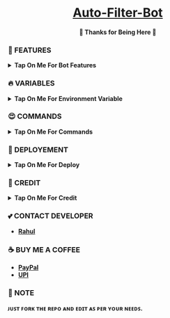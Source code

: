 <h1 align="center">
 <b><a href="https://youtu.be/LMbASrirBHg" target="/blank">Auto-Filter-Bot</a>
</h1>

<p align="center">🩷 Thanks for Being Here 🩷</p>



### 🥰 FEATURES

<details><summary>Tap On Me For Bot Features</summary>

- Shortner On/Off feature.
- Verification On/Off feature.
- 2 database feature.
- 3 custom shortner for verification.
- 3 custom tutorial for verification.
- set custom verification time.
- Connect multiple channel
- Set custom fsub channel
- Protect content On / Off Feature.
- Premium users feature.
- Button & Link mode.
- streaming feature.
- Advance spell check.
- Set Custom IMDB template
- No shortlinks for premium users
- Set custom Log channel
- Set custom file caption
- stream/Download features for premium users.
- Auto delete
- You can On/Off your pm search
- Web-App feature.
- Language feature.
- Fully customizable repository
- Broadcast & Groups broadcast
- Different Font style available.
- Media to link feature.
- Fully modified repo
- Deploy To Koyeb + Heroku + Railway
- Developer Service 24x7
- And many more... 
</details>


### 🔥 VARIABLES

<details><summary>Tap On Me For Environment Variable</summary>

- `API_ID` : Get From [Here](https://youtu.be/RdMY6Lqfi9w)
- `API_HASH` : Get From [Here](https://youtu.be/RdMY6Lqfi9w)
- `BOT_TOKEN` : Get From [BotFather](https://youtu.be/aJILCCXfNVM).
- `ADMINS` : Your Telegram ID
- `USERNAME` : Your Telegram Username
- `LOG_CHANNEL` : Your Log channel ID.
- `CHANNELS` : Your Database channels ID.
- `DATABASE_URI` : Mongodb [Database](https://youtu.be/pMJpHoiu1go)
- `DATABASE_URI2` : Mongodb [Database](https://youtu.be/pMJpHoiu1go)
- `LOG_API_CHANNEL` : Your Log channel ID.
- `BIN_CHANNEL` : Your File To Link Bot bin channel ID.
- `URL` : Your File 2 Link Bot app Url
- `LOG_VR_CHANNEL` : Your Log channel ID.
- `TUTORIAL` : Your Tutorial video link for 1st shortner.
- `TUTORIAL2` : Your Tutorial video link for 2nd shortner.
- `TUTORIAL3` : Your Tutorial video link for 3rd shortner.
- `SHORTENER_API` : Your shortner website api for 1st shortner.
- `SHORTENER_WEBSITE` : Your shortner website domain for 1st shortner.
- `SHORTENER_API2` : Your shortner website api for 2nd shortner.
- `SHORTENER_WEBSITE2` : Your shortner website domain for 2nd shortner.
- `SHORTENER_API3` : Your shortner website api for 3rd shortner.
- `SHORTENER_WEBSITE3` : Your shortner website domain for 3rd shortner.
- `TWO_VERIFY_GAP` : Time in seconds for your 2nd shortner.
- `THREE_VERIFY_GAP` : Time in seconds for your 3rd shortner.
- `SUPPORT_GROUP` : Your support group ID
- `AUTH_CHANNEL` : Your force sub channel ID
</details>
</b>

### 😍 COMMANDS

<b><details><summary>Tap On Me For Commands</summary>
```
start - Check If I'm Alive or Not!
donate - To support the developer
shortlink - To set shortner
tutorial - To set tutorial video
caption - To set custom file caption
template - To set custom IMDB template
fsub - To set your force subscribe channel
nofsub - To remove force sub channel
ginfo - To check your groupddetails
index - To index files in bot
upload - To convert media into link
font - To change font style
shortlink2 - To set shortner for 2nd verify
shortlink3 - To set shortner for 3rd verify
time2 - To set 2nd shortner verify time
time3 - To set 3rd shortner verify time
log - To set custom log channel
tutorial2 - To set 2nd shortner tutorial video
tutorial3 - To set 3rd shortner tutorial video
addpremium - To add premium users
removepremium - To remove premium users
myplan - To check your current plan
plan - To check available plans
premiumuser - To get list of premium users
broadcast - To broadcast your message.
gbroadcast - To broadcast in groups.

```
</b>
</details>

### 📶 DEPLOYEMENT
<details>
<summary><b>Tap On Me For Deploy</summary>
<h3 align="center">
    ─「 ᴅᴇᴩʟᴏʏ ᴏɴ ʜᴇʀᴏᴋᴜ 」─
</h3>

<p align="center"><a href="https://github.com/CodeXBots/Auto-Filter-Bot">
  <img src="https://www.herokucdn.com/deploy/button.svg" alt="Deploy On Heroku">
</a></p>
<h3 align="center">
    ─「 ᴅᴇᴩʟᴏʏ ᴏɴ ᴋᴏʏᴇʙ 」─
</h3>
<p align="center"><a href="https://app.koyeb.com/deploy?type=git&repository=github.com/CodeXBots/Auto-Filter-Bot&branch=main&name=Auto-Filter-Bot">
  <img src="https://www.koyeb.com/static/images/deploy/button.svg" alt="Deploy On Koyeb">
</a></p>
<h3 align="center">
    ─「 ᴅᴇᴩʟᴏʏ ᴏɴ ʀᴀɪʟᴡᴀʏ 」─
</h3>
<p align="center"><a href="https://railway.app/deploy?template=https://github.com/CodeXBots/Auto-Filter-Bot">
     <img height="45px" src="https://railway.app/button.svg">
</a></p>
<h3 align="center">
    ─「 ᴅᴇᴩʟᴏʏ ᴏɴ ʀᴇɴᴅᴇʀ 」─
</h3>
<p align="center"><a href="https://render.com/deploy?repo=https://github.com/CodeXBots/Auto-Filter-Bot">
<img src="https://render.com/images/deploy-to-render-button.svg" alt="Deploy to Render">
</a></p>
</details>

### 🥳 CREDIT

<details><summary>Tap On Me For Credit</summary>


💝 Credit Goes To [CodeXBots](https://github.com/CodeXBots)

💘 Base Repo Credit [Eva Maria](https://telegram.me/TeamEvamaria)

💖 [Silicon](https://github.com/Silicon-Developer) for web app feature.
</details>

### 💕 CONTACT DEVELOPER

- [Rahul](https://telegram.me/CodeXBro)

### ☕ BUY ME A COFFEE
- [PayPal](https://paypal.me/RahulReviews)
- [UPI](https://codexbots.github.io/Donate)

### 📌 NOTE

ᴊᴜꜱᴛ ꜰᴏʀᴋ ᴛʜᴇ ʀᴇᴘᴏ ᴀɴᴅ ᴇᴅɪᴛ ᴀꜱ ᴘᴇʀ ʏᴏᴜʀ ɴᴇᴇᴅꜱ.</b>